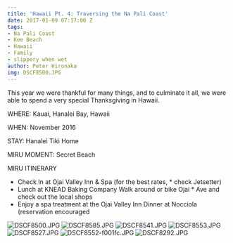 ```yaml
---
title: 'Hawaii Pt. 4: Traversing the Na Pali Coast'
date: 2017-01-09 07:17:00 Z
tags:
- Na Pali Coast
- Kee Beach
- Hawaii
- Family
- slippery when wet
author: Peter Hironaka
img: DSCF8500.JPG
---
```


This year we were thankful for many things, and to culminate it all, we were able to spend a very special Thanksgiving in Hawaii.

WHERE: Kauai, Hanalei Bay, Hawaii

WHEN: November 2016

STAY: Hanalei Tiki Home

MIRU MOMENT: Secret Beach

MIRU ITINERARY

* Check In at Ojai Valley Inn & Spa (for the best rates, * check Jetsetter) 
* Lunch at KNEAD Baking Company Walk around or bike Ojai * Ave and check out the local shops 
* Enjoy a spa treatment at the Ojai Valley Inn 
Dinner at Nocciola (reservation encouraged

![DSCF8500.JPG](/uploads/DSCF8500.JPG)
![DSCF8585.JPG](/uploads/DSCF8585.JPG)
![DSCF8541.JPG](/uploads/DSCF8541.JPG)
![DSCF8553.JPG](/uploads/DSCF8553.JPG)
![DSCF8527.JPG](/uploads/DSCF8527.JPG)
![DSCF8552-f001fc.JPG](/uploads/DSCF8552-f001fc.JPG)
![DSCF8292.JPG](/uploads/DSCF8292.JPG)